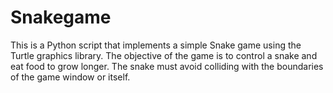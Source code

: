 # Snakegame
This is a Python script that implements a simple Snake game using the Turtle graphics library. The objective of the game is to control a snake and eat food to grow longer. The snake must avoid colliding with the boundaries of the game window or itself.
